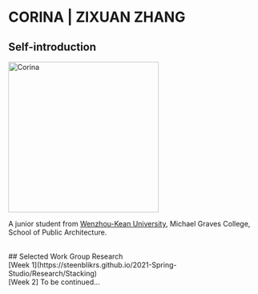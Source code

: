 # CORINA | ZIXUAN ZHANG

## Self-introduction
<img alt="Corina" src="https://github.com/steenblikrs/2021-Spring-Studio/blob/gh-pages/students/Corina/homepage-1.jpg?raw=true" width="300">
 <br>
      
   A junior student from [Wenzhou-Kean University](http://www.wku.edu.cn/), Michael Graves College, School of Public Architecture. 


 <br>
## Selected Work 
   Group Research 
   <br>
 [Week 1](https://steenblikrs.github.io/2021-Spring-Studio/Research/Stacking)
 <br>
 [Week 2] To be continued...


